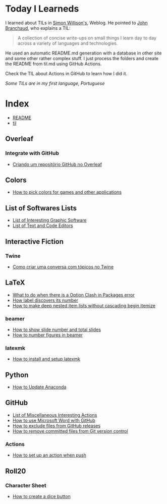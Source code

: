 # Today I Learneds

I learned about TILs in [Simon Willison's](https://simonwillison.net/2020/Apr/20/self-rewriting-readme/), Weblog. 
He pointed to [John Branchaud](https://github.com/jbranchaud/til), who explains a TIL:

> A collection of concise write-ups on small things I learn day to day across a variety
> of languages and technologies. 

He used an automatic README.md generation with a database in other site and some
other rather complex stuff. I just process the folders and create the README from til.md using GitHub Actions.

Check the TIL about Actions in GitHub to learn how I did it.

*Some TILs are in my first language, Portuguese*



# Index
- [README](.//README.md)
- [til](.//til.md)
## Overleaf
### Integrate with GitHub
- [Criando um repositório GitHub no Overleaf](.//Overleaf/Integrate%20with%20GitHub/Criando%20um%20repositório%20GitHub%20no%20Overleaf.md)
## Colors
- [How to pick colors for games and other applications](.//Colors/How%20to%20pick%20colors%20for%20games%20and%20other%20applications.md)
## List of Softwares Lists
- [List of Interesting Graphic Software](.//List%20of%20Softwares%20Lists/List%20of%20Interesting%20Graphic%20Software.md)
- [List of Text and Code Editors](.//List%20of%20Softwares%20Lists/List%20of%20Text%20and%20Code%20Editors.md)
## Interactive Fiction
### Twine
- [Como criar uma conversa com tópicos no Twine](.//Interactive%20Fiction/Twine/Como%20criar%20uma%20conversa%20com%20tópicos%20no%20Twine.md)
## LaTeX
- [What to do when there is a Option Clash in Packages error](.//LaTeX/What%20to%20do%20when%20there%20is%20a%20Option%20Clash%20in%20Packages%20error.md)
- [How label discovers its number](.//LaTeX/How%20label%20discovers%20its%20number.md)
- [How to make deep nested item lists without cascading begin itemize](.//LaTeX/How%20to%20make%20deep%20nested%20item%20lists%20without%20cascading%20begin%20itemize.md)
### beamer
- [How to show slide number and total slides](.//LaTeX/beamer/How%20to%20show%20slide%20number%20and%20total%20slides.md)
- [How to number figures in beamer](.//LaTeX/beamer/How%20to%20number%20figures%20in%20beamer.md)
### latexmk
- [How to install and setup latexmk](.//LaTeX/latexmk/How%20to%20install%20and%20setup%20latexmk.md)
## Python
- [How to Update Anaconda](.//Python/How%20to%20Update%20Anaconda.md)
## GitHub
- [List of Miscellaneous Interesting Actions](.//GitHub/List%20of%20Miscellaneous%20Interesting%20Actions.md)
- [How to use Microsoft Word with GitHub](.//GitHub/How%20to%20use%20Microsoft%20Word%20with%20GitHub.md)
- [How to exclude files from GitHub releases](.//GitHub/How%20to%20exclude%20files%20from%20GitHub%20releases.md)
- [How to remove committed files from Git version control](.//GitHub/How%20to%20remove%20committed%20files%20from%20Git%20version%20control.md)
### Actions
- [How to set up an action when push](.//GitHub/Actions/How%20to%20set%20up%20an%20action%20when%20push.md)
## Roll20
### Character Sheet
- [How to create a dice button](.//Roll20/Character%20Sheet/How%20to%20create%20a%20dice%20button.md)
